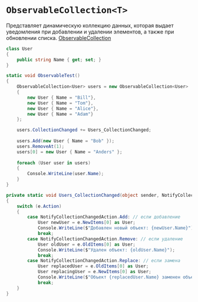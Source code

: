 # `ObservableCollection<T>`

Представляет динамическую коллекцию данных, которая выдает уведомления при добавлении и удалении элементов, а также при обновлении списка.
[ObservableCollection](https://docs.microsoft.com/ru-ru/dotnet/api/system.collections.objectmodel.observablecollection-1)

```c#
class User
{
    public string Name { get; set; }
}

static void ObservableTest()
{
    ObservableCollection<User> users = new ObservableCollection<User>
    {
        new User { Name = "Bill"},
        new User { Name = "Tom"},
        new User { Name = "Alice"},
        new User { Name = "Adam"}
    };

    users.CollectionChanged += Users_CollectionChanged;
    
    users.Add(new User { Name = "Bob" });
    users.RemoveAt(1);
    users[0] = new User { Name = "Anders" };
    
    foreach (User user in users)
    {
        Console.WriteLine(user.Name);
    }
}

private static void Users_CollectionChanged(object sender, NotifyCollectionChangedEventArgs e)
{
    switch (e.Action)
    {
        case NotifyCollectionChangedAction.Add: // если добавление
            User newUser = e.NewItems[0] as User;
            Console.WriteLine($"Добавлен новый объект: {newUser.Name}");
            break;
        case NotifyCollectionChangedAction.Remove: // если удаление
            User oldUser = e.OldItems[0] as User;
            Console.WriteLine($"Удален объект: {oldUser.Name}");
            break;
        case NotifyCollectionChangedAction.Replace: // если замена
            User replacedUser = e.OldItems[0] as User;
            User replacingUser = e.NewItems[0] as User;
            Console.WriteLine($"Объект {replacedUser.Name} заменен объектом {replacingUser.Name}");
            break;
    }
}
```
